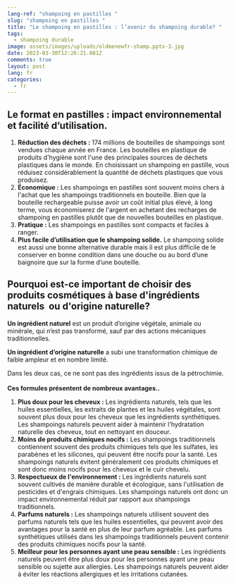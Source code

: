 ```yaml
---
lang-ref: "shampoing en pastilles "
slug: "shampoing en pastilles "
title: "Le shampoing en pastilles : l’avenir du shampoing durable? "
tags:
  - shampoing durable
image: assets/images/uploads/oldmenewfr-shamp.pptx-3.jpg
date: 2023-03-30T12:26:21.081Z
comments: true
layout: post
lang: fr
categories:
  - fr
---
```

## **Le format en pastilles :** impact environnemental et facilité d’utilisation. 

1. **Réduction des déchets :** 174 millions de bouteilles de shampoings sont vendues chaque année en France. Les bouteilles en plastique de produits d'hygiène sont l'une des principales sources de déchets plastiques dans le monde. En choisissant un shampoing en pastille, vous réduisez considérablement la quantité de déchets plastiques que vous produisez.
2. **Économique :** Les shampoings en pastilles sont souvent moins chers à l'achat que les shampoings traditionnels en bouteille. Bien que la bouteille rechargeable puisse avoir un coût initial plus élevé, à long terme, vous économiserez de l'argent en achetant des recharges de shampoing en pastilles plutôt que de nouvelles bouteilles en plastique.
3. **Pratique :** Les shampoings en pastilles sont compacts et faciles à ranger. 
4. **Plus facile d’utilisation que le shampoing solide.** Le shampoing solide est aussi une bonne alternative durable mais il est plus difficile de le conserver en bonne condition dans une douche ou au bord d’une baignoire que sur la forme d’une bouteille. 

## **Pourquoi est-ce important de choisir des produits cosmétiques à base d'ingrédients naturels  ou d'origine naturelle?** 

**Un ingrédient naturel** est un produit d’origine végétale, animale ou minérale, qui n’est pas transformé, sauf par des actions mécaniques traditionnelles. 

**Un ingrédient d’origine naturelle** a subi une transformation chimique de faible ampleur et en nombre limité.

Dans les deux cas, ce ne sont pas des ingrédients issus de la pétrochimie.\
\
**Ces formules présentent de nombreux avantages..** 

1. **Plus doux pour les cheveux :** Les ingrédients naturels, tels que les huiles essentielles, les extraits de plantes et les huiles végétales, sont souvent plus doux pour les cheveux que les ingrédients synthétiques. Les shampoings naturels peuvent aider à maintenir l'hydratation naturelle des cheveux, tout en nettoyant en douceur.
2. **Moins de produits chimiques nocifs :** Les shampoings traditionnels contiennent souvent des produits chimiques tels que les sulfates, les parabènes et les silicones, qui peuvent être nocifs pour la santé. Les shampoings naturels évitent généralement ces produits chimiques et sont donc moins nocifs pour les cheveux et le cuir chevelu.
3. **Respectueux de l'environnement :** Les ingrédients naturels sont souvent cultivés de manière durable et écologique, sans l'utilisation de pesticides et d'engrais chimiques. Les shampoings naturels ont donc un impact environnemental réduit par rapport aux shampoings traditionnels.
4. **Parfums naturels :** Les shampoings naturels utilisent souvent des parfums naturels tels que les huiles essentielles, qui peuvent avoir des avantages pour la santé en plus de leur parfum agréable. Les parfums synthétiques utilisés dans les shampoings traditionnels peuvent contenir des produits chimiques nocifs pour la santé.
5. **Meilleur pour les personnes ayant une peau sensible :** Les ingrédients naturels peuvent être plus doux pour les personnes ayant une peau sensible ou sujette aux allergies. Les shampoings naturels peuvent aider à éviter les réactions allergiques et les irritations cutanées.